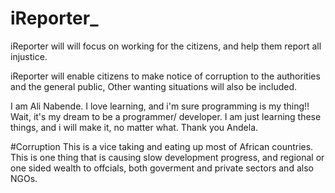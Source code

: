 # iReporter_
iReporter will will focus on working for the citizens, and help them report all injustice.

iReporter will enable citizens to make notice of corruption to the authorities and the general public, Other wanting situations will also be included.

I am Ali Nabende. I love learning, and i'm sure programming is my thing!! Wait, it's my dream to be a programmer/ developer. I am just learning these things, and i will make it, no matter what. Thank you Andela.

#Corruption This is a vice taking and eating up most of African countries. This is one thing that is causing slow development progress, and regional or one sided wealth to offcials, both goverment and private sectors and also NGOs.
